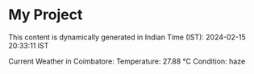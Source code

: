 # My Project

This content is dynamically generated in Indian Time (IST): 2024-02-15 20:33:11 IST


Current Weather in Coimbatore:
Temperature: 27.88 °C
Condition: haze
